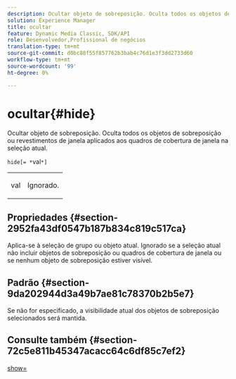 ```yaml
---
description: Ocultar objeto de sobreposição. Oculta todos os objetos de sobreposição ou revestimentos de janela aplicados aos quadros de cobertura de janela na seleção atual.
solution: Experience Manager
title: ocultar
feature: Dynamic Media Classic, SDK/API
role: Desenvolvedor,Profissional de negócios
translation-type: tm+mt
source-git-commit: d0bc88f55f857762b3bab4c76d1e3f3dd2733d60
workflow-type: tm+mt
source-wordcount: '99'
ht-degree: 0%

---
```



# ocultar{#hide}

Ocultar objeto de sobreposição. Oculta todos os objetos de sobreposição ou revestimentos de janela aplicados aos quadros de cobertura de janela na seleção atual.

`hide[= *`val`*]`

<table id="simpletable_015459EC2F4642A59B04F0B8064070B1"> 
 <tr class="strow"> 
  <td class="stentry"> <p><span class="codeph"> <span class="varname"> val</span></span> </p> </td> 
  <td class="stentry"> <p>Ignorado. </p></td> 
 </tr> 
</table>

## Propriedades {#section-2952fa43df0547b187b834c819c517ca}

Aplica-se à seleção de grupo ou objeto atual. Ignorado se a seleção atual não incluir objetos de sobreposição ou quadros de cobertura de janela ou se nenhum objeto de sobreposição estiver visível.

## Padrão {#section-9da202944d3a49b7ae81c78370b2b5e7}

Se não for especificado, a visibilidade atual dos objetos de sobreposição selecionados será mantida.

## Consulte também {#section-72c5e811b45347acacc64c6df85c7ef2}

[show=](../../../../../ir-api/http-protocol/image-rendering-api-ref/c-ir-http-protocol-ref/c-ir-http-protocol-command-reference/r-ir-show.md#reference-f1824e1a501144bc9a6ae28de8e6bcb9)
